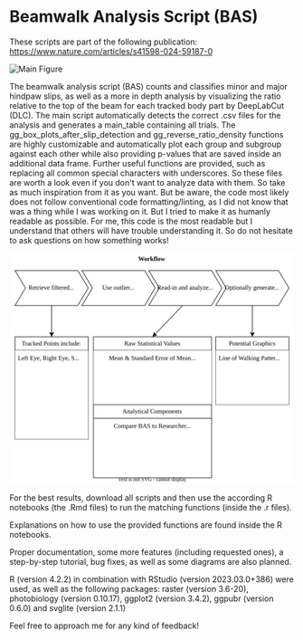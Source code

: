 # Beamwalk Analysis Script (BAS)

These scripts are part of the following publication: <https://www.nature.com/articles/s41598-024-59187-0>

![Main Figure][def2]

The beamwalk analysis script (BAS) counts and classifies minor and major hindpaw slips, as well as a more in depth analysis by visualizing the ratio relative to the top of the beam for each tracked body part by DeepLabCut (DLC). The main script automatically detects the correct .csv files for the analysis and generates a main_table containing all trials. The gg_box_plots_after_slip_detection and gg_reverse_ratio_density functions are highly customizable and automatically plot each group and subgroup against each other while also providing p-values that are saved inside an additional data frame. Further useful functions are provided, such as replacing all common special characters with underscores. So these files are worth a look even if you don't want to analyze data with them. So take as much inspiration from it as you want. But be aware, the code most likely does not follow conventional code formatting/linting, as I did not know that was a thing while I was working on it. But I tried to make it as humanly readable as possible. For me, this code is the most readable but I understand that others will have trouble understanding it. So do not hesitate to ask questions on how something works!

![Workflow Diagram][def]

For the best results, download all scripts and then use the according R notebooks (the .Rmd files) to run the matching functions (inside the .r files).

Explanations on how to use the provided functions are found inside the R notebooks.

Proper documentation, some more features (including requested ones), a step-by-step tutorial, bug fixes, as well as some diagrams are also planned.

R (version 4.2.2) in combination with RStudio (version 2023.03.0+386) were used, as well as the following packages: raster (version 3.6-20), photobiology (version 0.10.17), ggplot2 (version 3.4.2), ggpubr (version 0.6.0) and svglite (version 2.1.1)

Feel free to approach me for any kind of feedback!

[def]: https://github.com/RUB-Behavioral-Neuroscience/Beamwalk_Analysis_Script/blob/main/workflow.svg

[def2]: https://media.springernature.com/full/springer-static/image/art%3A10.1038%2Fs41598-024-59187-0/MediaObjects/41598_2024_59187_Fig1_HTML.png
